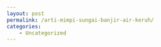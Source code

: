 ```yaml
---
layout: post
permalink: /arti-mimpi-sungai-banjir-air-keruh/
categories:
    - Uncategorized
---
```


